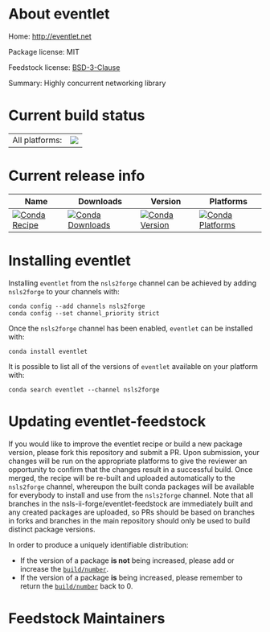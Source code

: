 About eventlet
==============

Home: http://eventlet.net

Package license: MIT

Feedstock license: [BSD-3-Clause](https://github.com/nsls-ii-forge/eventlet-feedstock/blob/master/LICENSE.txt)

Summary: Highly concurrent networking library

Current build status
====================


<table><tr><td>All platforms:</td>
    <td>
      <a href="https://dev.azure.com/nsls2forge/nsls2forge/_build/latest?definitionId=146&branchName=master">
        <img src="https://dev.azure.com/nsls2forge/nsls2forge/_apis/build/status/eventlet-feedstock?branchName=master">
      </a>
    </td>
  </tr>
</table>

Current release info
====================

| Name | Downloads | Version | Platforms |
| --- | --- | --- | --- |
| [![Conda Recipe](https://img.shields.io/badge/recipe-eventlet-green.svg)](https://anaconda.org/nsls2forge/eventlet) | [![Conda Downloads](https://img.shields.io/conda/dn/nsls2forge/eventlet.svg)](https://anaconda.org/nsls2forge/eventlet) | [![Conda Version](https://img.shields.io/conda/vn/nsls2forge/eventlet.svg)](https://anaconda.org/nsls2forge/eventlet) | [![Conda Platforms](https://img.shields.io/conda/pn/nsls2forge/eventlet.svg)](https://anaconda.org/nsls2forge/eventlet) |

Installing eventlet
===================

Installing `eventlet` from the `nsls2forge` channel can be achieved by adding `nsls2forge` to your channels with:

```
conda config --add channels nsls2forge
conda config --set channel_priority strict
```

Once the `nsls2forge` channel has been enabled, `eventlet` can be installed with:

```
conda install eventlet
```

It is possible to list all of the versions of `eventlet` available on your platform with:

```
conda search eventlet --channel nsls2forge
```




Updating eventlet-feedstock
===========================

If you would like to improve the eventlet recipe or build a new
package version, please fork this repository and submit a PR. Upon submission,
your changes will be run on the appropriate platforms to give the reviewer an
opportunity to confirm that the changes result in a successful build. Once
merged, the recipe will be re-built and uploaded automatically to the
`nsls2forge` channel, whereupon the built conda packages will be available for
everybody to install and use from the `nsls2forge` channel.
Note that all branches in the nsls-ii-forge/eventlet-feedstock are
immediately built and any created packages are uploaded, so PRs should be based
on branches in forks and branches in the main repository should only be used to
build distinct package versions.

In order to produce a uniquely identifiable distribution:
 * If the version of a package **is not** being increased, please add or increase
   the [``build/number``](https://docs.conda.io/projects/conda-build/en/latest/resources/define-metadata.html#build-number-and-string).
 * If the version of a package **is** being increased, please remember to return
   the [``build/number``](https://docs.conda.io/projects/conda-build/en/latest/resources/define-metadata.html#build-number-and-string)
   back to 0.

Feedstock Maintainers
=====================


